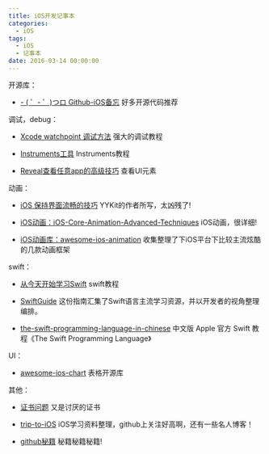 ```yaml
---
title: iOS开发记事本
categories:
  - iOS
tags:
  - iOS
  - 记事本
date: 2016-03-14 00:00:00
---
```


开源库：

* [- ( ゜- ゜)つロ Github-iOS备忘](http://github.ibireme.com/github/list/ios)  好多开源代码推荐

调试，debug：

* [Xcode watchpoint 调试方法](http://www.jianshu.com/p/e89af3e9a8d7)  强大的调试教程

* [Instruments工具](https://segmentfault.com/a/1190000000387082)  Instruments教程

* [Reveal查看任意app的高级技巧](https://zhuanlan.zhihu.com/p/19646016) 查看UI元素

动画：

* [iOS 保持界面流畅的技巧](http://blog.ibireme.com/2015/11/12/smooth_user_interfaces_for_ios/)  YYKit的作者所写，太凶残了!

* [iOS动画：iOS-Core-Animation-Advanced-Techniques](https://github.com/AttackOnDobby/iOS-Core-Animation-Advanced-Techniques)  iOS动画，很详细!

* [iOS动画库：awesome-ios-animation](https://github.com/sxyx2008/awesome-ios-animation)  收集整理了下iOS平台下比较主流炫酷的几款动画框架

swift：

* [从今天开始学习Swift](http://www.cocoachina.com/special/swift/)  swift教程

* [SwiftGuide](https://github.com/ipader/SwiftGuide)  这份指南汇集了Swift语言主流学习资源，并以开发者的视角整理编排。

* [the-swift-programming-language-in-chinese](https://github.com/numbbbbb/the-swift-programming-language-in-chinese)  中文版 Apple 官方 Swift 教程《The Swift Programming Language》

UI：

* [awesome-ios-chart](https://github.com/sxyx2008/awesome-ios-chart)  表格开源库

其他：

* [证书问题](http://www.jianshu.com/p/b10680a32d35)  又是讨厌的证书

* [trip-to-iOS](https://github.com/Aufree/trip-to-iOS)  iOS学习资料整理，github上关注好高啊，还有一些名人博客！

* [github秘籍](https://github.com/tiimgreen/github-cheat-sheet/blob/master/README.zh-cn.md)  秘籍秘籍秘籍!